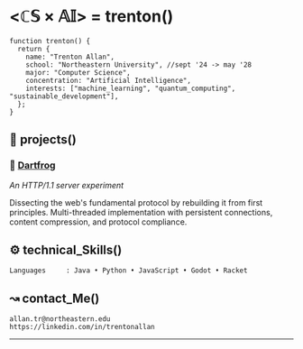 # <ℂ𝕊 × 𝔸𝕀> = trenton()

```
function trenton() {
  return {
    name: "Trenton Allan",
    school: "Northeastern University", //sept '24 -> may '28
    major: "Computer Science",
    concentration: "Artificial Intelligence",
    interests: ["machine_learning", "quantum_computing", "sustainable_development"],
  };
}
```

## 🧪 projects()

### 🐸 [Dartfrog](https://github.com/trentonallan/http-server-java/blob/333c0f852de37e0d3fc9ec056c8526ec3eb3d7ef/README.md)
*An HTTP/1.1 server experiment*

Dissecting the web's fundamental protocol by rebuilding it from first principles. Multi-threaded implementation with persistent connections, content compression, and protocol compliance.

## ⚙️ technical_Skills()

```
Languages     : Java • Python • JavaScript • Godot • Racket
```

## ↝ contact_Me()

```
allan.tr@northeastern.edu
https://linkedin.com/in/trentonallan
```

---
